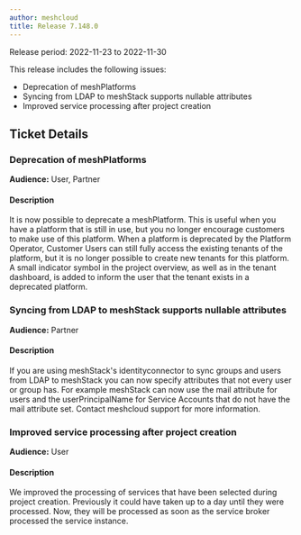 ```yaml
---
author: meshcloud
title: Release 7.148.0
---
```


Release period: 2022-11-23 to 2022-11-30

This release includes the following issues:
* Deprecation of meshPlatforms
* Syncing from LDAP to meshStack supports nullable attributes
* Improved service processing after project creation
<!--truncate-->

## Ticket Details
### Deprecation of meshPlatforms
**Audience:** User, Partner<br>

#### Description
It is now possible to deprecate a meshPlatform. This is useful when you have a platform that is
still in use, but you no longer encourage customers to make use of this platform.
When a platform is deprecated by the Platform Operator, Customer Users can still fully access the 
existing tenants of the platform, but it is no longer possible to create new tenants for this platform.
A small indicator symbol in the project overview, as well as in the tenant dashboard, is added to 
inform the user that the tenant exists in a deprecated platform.

### Syncing from LDAP to meshStack supports nullable attributes
**Audience:** Partner<br>

#### Description
If you are using meshStack's identityconnector to sync groups and users from LDAP to meshStack you can now specify attributes that not every user or group has.
For example meshStack can now use the mail attribute for users and the userPrincipalName for Service Accounts that do not have the mail attribute set.
Contact meshcloud support for more information.

### Improved service processing after project creation
**Audience:** User<br>

#### Description
We improved the processing of services that have been selected during project creation. Previously it could have taken up to a day until they were processed. Now, they will be processed as soon as the service broker processed the service instance.

